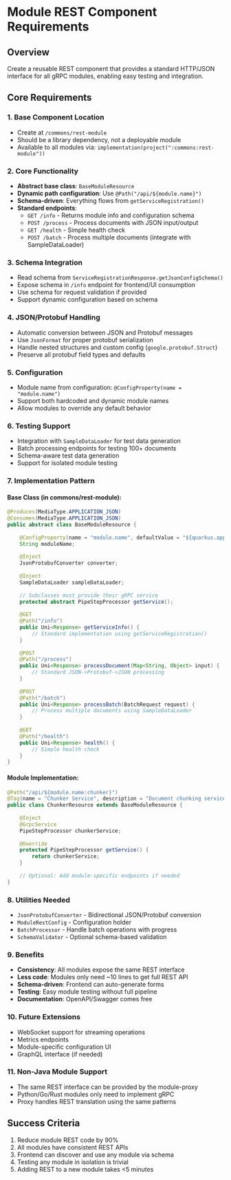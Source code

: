# Module REST Component Requirements

## Overview
Create a reusable REST component that provides a standard HTTP/JSON interface for all gRPC modules, enabling easy testing and integration.

## Core Requirements

### 1. Base Component Location
- Create at `/commons/rest-module`
- Should be a library dependency, not a deployable module
- Available to all modules via: `implementation(project(":commons:rest-module"))`

### 2. Core Functionality
- **Abstract base class**: `BaseModuleResource`
- **Dynamic path configuration**: Use `@Path("/api/${module.name}")` 
- **Schema-driven**: Everything flows from `getServiceRegistration()`
- **Standard endpoints**:
  - `GET /info` - Returns module info and configuration schema
  - `POST /process` - Process documents with JSON input/output
  - `GET /health` - Simple health check
  - `POST /batch` - Process multiple documents (integrate with SampleDataLoader)

### 3. Schema Integration
- Read schema from `ServiceRegistrationResponse.getJsonConfigSchema()`
- Expose schema in `/info` endpoint for frontend/UI consumption
- Use schema for request validation if provided
- Support dynamic configuration based on schema

### 4. JSON/Protobuf Handling
- Automatic conversion between JSON and Protobuf messages
- Use `JsonFormat` for proper protobuf serialization
- Handle nested structures and custom config (`google.protobuf.Struct`)
- Preserve all protobuf field types and defaults

### 5. Configuration
- Module name from configuration: `@ConfigProperty(name = "module.name")`
- Support both hardcoded and dynamic module names
- Allow modules to override any default behavior

### 6. Testing Support
- Integration with `SampleDataLoader` for test data generation
- Batch processing endpoints for testing 100+ documents
- Schema-aware test data generation
- Support for isolated module testing

### 7. Implementation Pattern

#### Base Class (in commons/rest-module):
```java
@Produces(MediaType.APPLICATION_JSON)
@Consumes(MediaType.APPLICATION_JSON)
public abstract class BaseModuleResource {
    
    @ConfigProperty(name = "module.name", defaultValue = "${quarkus.application.name}")
    String moduleName;
    
    @Inject
    JsonProtobufConverter converter;
    
    @Inject
    SampleDataLoader sampleDataLoader;
    
    // Subclasses must provide their gRPC service
    protected abstract PipeStepProcessor getService();
    
    @GET
    @Path("/info")
    public Uni<Response> getServiceInfo() {
        // Standard implementation using getServiceRegistration()
    }
    
    @POST
    @Path("/process")
    public Uni<Response> processDocument(Map<String, Object> input) {
        // Standard JSON->Protobuf->JSON processing
    }
    
    @POST
    @Path("/batch")
    public Uni<Response> processBatch(BatchRequest request) {
        // Process multiple documents using SampleDataLoader
    }
    
    @GET
    @Path("/health")
    public Uni<Response> health() {
        // Simple health check
    }
}
```

#### Module Implementation:
```java
@Path("/api/${module.name:chunker}")
@Tag(name = "Chunker Service", description = "Document chunking service")
public class ChunkerResource extends BaseModuleResource {
    
    @Inject
    @GrpcService
    PipeStepProcessor chunkerService;
    
    @Override
    protected PipeStepProcessor getService() {
        return chunkerService;
    }
    
    // Optional: Add module-specific endpoints if needed
}
```

### 8. Utilities Needed
- `JsonProtobufConverter` - Bidirectional JSON/Protobuf conversion
- `ModuleRestConfig` - Configuration holder
- `BatchProcessor` - Handle batch operations with progress
- `SchemaValidator` - Optional schema-based validation

### 9. Benefits
- **Consistency**: All modules expose the same REST interface
- **Less code**: Modules only need ~10 lines to get full REST API
- **Schema-driven**: Frontend can auto-generate forms
- **Testing**: Easy module testing without full pipeline
- **Documentation**: OpenAPI/Swagger comes free

### 10. Future Extensions
- WebSocket support for streaming operations
- Metrics endpoints
- Module-specific configuration UI
- GraphQL interface (if needed)

### 11. Non-Java Module Support
- The same REST interface can be provided by the module-proxy
- Python/Go/Rust modules only need to implement gRPC
- Proxy handles REST translation using the same patterns

## Success Criteria
1. Reduce module REST code by 90%
2. All modules have consistent REST APIs
3. Frontend can discover and use any module via schema
4. Testing any module in isolation is trivial
5. Adding REST to a new module takes <5 minutes